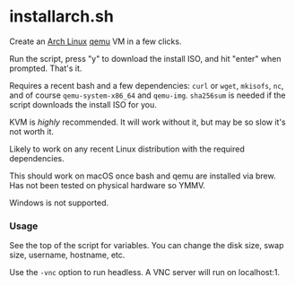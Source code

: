 # installarch.sh
Create an [Arch Linux](https://archlinux.org) [qemu](https://www.qemu.org) VM in a few clicks. 

Run the script, press "y" to download the install ISO, and hit "enter" when prompted. That's it.

Requires a recent bash and a few dependencies:
`curl` or `wget`, `mkisofs`, `nc`, and of course `qemu-system-x86_64` and `qemu-img`. `sha256sum` is needed if the script downloads the install ISO for you.

KVM is _highly_ recommended. It will work without it, but may be so slow it's not worth it.

Likely to work on any recent Linux distribution with the required dependencies. 

This should work on macOS once bash and qemu are installed via brew. Has not been tested on physical hardware so YMMV.

Windows is not supported.

### Usage

See the top of the script for variables. You can change the disk size, swap size, username, hostname, etc. 

Use the `-vnc` option to run headless. A VNC server will run on localhost:1.

